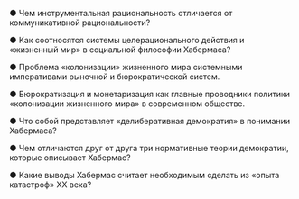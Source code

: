 ● Чем инструментальная рациональность отличается от коммуникативной рациональности?

● Как соотносятся системы целерационального действия и «жизненный мир» в социальной философии Хабермаса?

● Проблема «колонизации» жизненного мира системными императивами рыночной и бюрократической систем.

● Бюрократизация и монетаризация как главные проводники политики «колонизации жизненного мира» в современном обществе. 

● Что собой представляет «делиберативная демократия» в понимании Хабермаса?

● Чем отличаются друг от друга три нормативные теории демократии, которые описывает Хабермас?

● Какие выводы Хабермас считает необходимым сделать из «опыта катастроф» XX века?